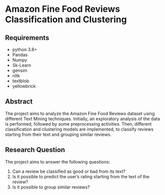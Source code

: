 # Amazon Fine Food Reviews Classification and Clustering

## Requirements
* python 3.8+
* Pandas
* Numpy
* Sk-Learn
* gensim
* nltk
* textblob
* yellowbrick

## Abstract 

The project aims to analyze the Amazon Fine Food Reviews dataset using different Text Mining techniques.
Initially, an exploratory analysis of the data is performed, followed by some preprocessing activities. Then, different classification and clustering models are implemented, to classify reviews starting from their text and grouping similar reviews.

## Research Question

The project aims to answer the following questions:
1. Can a review be classified as good or bad from its text?
2. Is it possible to predict the user’s rating starting from the text of the review?
3. Is it possible to group similar reviews?